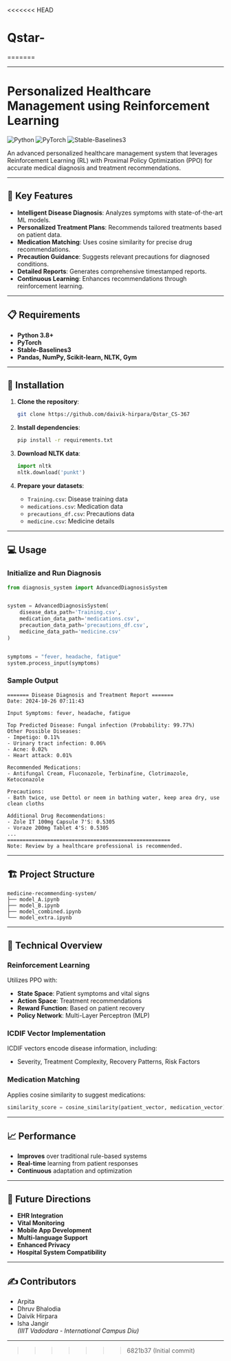 <<<<<<< HEAD
# Qstar-
=======


---

# Personalized Healthcare Management using Reinforcement Learning

![Python](https://img.shields.io/badge/python-3.8%2B-blue)
![PyTorch](https://img.shields.io/badge/PyTorch-2.0%2B-orange)
![Stable-Baselines3](https://img.shields.io/badge/stable--baselines3-latest-green)

An advanced personalized healthcare management system that leverages Reinforcement Learning (RL) with Proximal Policy Optimization (PPO) for accurate medical diagnosis and treatment recommendations.

---

## 🚀 Key Features

- **Intelligent Disease Diagnosis**: Analyzes symptoms with state-of-the-art ML models.
- **Personalized Treatment Plans**: Recommends tailored treatments based on patient data.
- **Medication Matching**: Uses cosine similarity for precise drug recommendations.
- **Precaution Guidance**: Suggests relevant precautions for diagnosed conditions.
- **Detailed Reports**: Generates comprehensive timestamped reports.
- **Continuous Learning**: Enhances recommendations through reinforcement learning.

---

## 📋 Requirements

- **Python 3.8+**
- **PyTorch**
- **Stable-Baselines3**
- **Pandas, NumPy, Scikit-learn, NLTK, Gym**

---

## 🔧 Installation

1. **Clone the repository**:
   ```bash
   git clone https://github.com/daivik-hirpara/Qstar_CS-367

   ```

2. **Install dependencies**:
   ```bash
   pip install -r requirements.txt
   ```

3. **Download NLTK data**:
   ```python
   import nltk
   nltk.download('punkt')
   ```

4. **Prepare your datasets**:
   - `Training.csv`: Disease training data
   - `medications.csv`: Medication data
   - `precautions_df.csv`: Precautions data
   - `medicine.csv`: Medicine details

---

## 💻 Usage

### Initialize and Run Diagnosis

```python
from diagnosis_system import AdvancedDiagnosisSystem


system = AdvancedDiagnosisSystem(
    disease_data_path='Training.csv',
    medication_data_path='medications.csv',
    precaution_data_path='precautions_df.csv',
    medicine_data_path='medicine.csv'
)


symptoms = "fever, headache, fatigue"
system.process_input(symptoms)
```

### Sample Output

```
======= Disease Diagnosis and Treatment Report =======
Date: 2024-10-26 07:11:43

Input Symptoms: fever, headache, fatigue

Top Predicted Disease: Fungal infection (Probability: 99.77%)
Other Possible Diseases:
- Impetigo: 0.11%
- Urinary tract infection: 0.06%
- Acne: 0.02%
- Heart attack: 0.01%

Recommended Medications: 
- Antifungal Cream, Fluconazole, Terbinafine, Clotrimazole, Ketoconazole

Precautions:
- Bath twice, use Dettol or neem in bathing water, keep area dry, use clean cloths

Additional Drug Recommendations:
- Zole IT 100mg Capsule 7'S: 0.5305
- Voraze 200mg Tablet 4'S: 0.5305
...
=====================================================
Note: Review by a healthcare professional is recommended.
```

---

## 🏗 Project Structure

```
medicine-recommending-system/
├── model_A.ipynb
├── model_B.ipynb
├── model_combined.ipynb
└── model_extra.ipynb
```

---

## 🔬 Technical Overview

### Reinforcement Learning

Utilizes PPO with:
- **State Space**: Patient symptoms and vital signs
- **Action Space**: Treatment recommendations
- **Reward Function**: Based on patient recovery
- **Policy Network**: Multi-Layer Perceptron (MLP)

### ICDIF Vector Implementation

ICDIF vectors encode disease information, including:
- Severity, Treatment Complexity, Recovery Patterns, Risk Factors

### Medication Matching

Applies cosine similarity to suggest medications:
```python
similarity_score = cosine_similarity(patient_vector, medication_vector)
```

---

## 📈 Performance

- **Improves** over traditional rule-based systems
- **Real-time** learning from patient responses
- **Continuous** adaptation and optimization

---

## 🎯 Future Directions

- **EHR Integration**
- **Vital Monitoring**
- **Mobile App Development**
- **Multi-language Support**
- **Enhanced Privacy**
- **Hospital System Compatibility**

---

## ✍️ Contributors

- Arpita
- Dhruv Bhalodia
- Daivik Hirpara
- Isha Jangir  
*(IIIT Vadodara - International Campus Diu)*

--- 
>>>>>>> 6821b37 (Initial commit)
